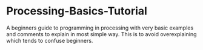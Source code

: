 # Processing-Basics-Tutorial
A beginners guide to programming in processing with very basic examples and comments to explain in most simple way. This is to avoid overexplaining which tends to confuse beginners.
